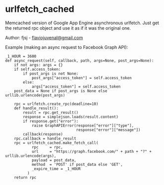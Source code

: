 # urlfetch_cached

Memcached version of Google App Engine asynchronous urlfetch. Just get the returned rpc object and use it as if it was the original one.

Author: fjsj - flaviojuvenal@gmail.com

Example (making an async request to Facebook Graph API):

    _1_HOUR = 3600
    def async_request(self, callback, path, args=None, post_args=None):
        if not args: args = {}
        if self.access_token:
            if post_args is not None:
                post_args["access_token"] = self.access_token
            else:
                args["access_token"] = self.access_token
        post_data = None if post_args is None else urllib.urlencode(post_args)
        
        rpc = urlfetch.create_rpc(deadline=10)
        def handle_result():
            result = rpc.get_result()
            response = simplejson.loads(result.content)
            if response.get("error"):
                raise GraphAPIError(response["error"]["type"],
                                    response["error"]["message"])
            callback(response)
        rpc.callback = handle_result
        rpc = urlfetch_cached.make_fetch_call(
                rpc     = rpc,
                url     = "https://graph.facebook.com/" + path + "?" + urllib.urlencode(args),
                payload = post_data,
                method  = 'POST' if post_data else 'GET',
                _expire_time = _1_HOUR
              )
        return rpc

